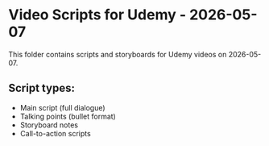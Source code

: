 # Video Scripts for Udemy - 2026-05-07

This folder contains scripts and storyboards for Udemy videos on 2026-05-07.

## Script types:
- Main script (full dialogue)
- Talking points (bullet format)
- Storyboard notes
- Call-to-action scripts
